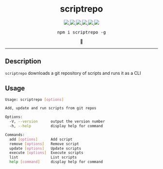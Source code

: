 <div align="center">
  <h1 align="center">
    scriptrepo
  </h1>
</div>
<p align="center">
  <a href="https://www.npmjs.com/package/scriptrepo">
    <img src="https://img.shields.io/npm/v/scriptrepo.svg">
  </a>
  <a href="https://bundlephobia.com/result?p=scriptrepo">
    <img src="https://img.shields.io/bundlephobia/minzip/scriptrepo.svg" />
  </a>
  <a href="LICENSE">
    <img src="https://img.shields.io/badge/license-MIT-blue.svg">
  </a>
  <a href="https://travis-ci.com/joshuatvernon/scriptrepo">
    <img src="https://travis-ci.com/joshuatvernon/scriptrepo.svg?branch=main">
  </a>
  <a href="https://codecov.io/gh/joshuatvernon/scriptrepo">
    <img src="https://codecov.io/gh/joshuatvernon/scriptrepo/branch/main/graph/badge.svg?token=ZKLQ2C1EOF"/>
  </a>
  <a href="https://snyk.io/test/github/joshuatvernon/scriptrepo">
    <img src="https://snyk.io/test/github/joshuatvernon/scriptrepo/badge.svg" />
  <a/>
</p>
<pre align="center">npm i scriptrepo -g</pre>
<p align="center">📜</p>

<hr>

## Description

`scriptrepo` downloads a git repository of scripts and runs it as a CLI

## Usage

```sh
Usage: scriptrepo [options]

Add, update and run scripts from git repos

Options:
  -V, --version      output the version number
  -h, --help         display help for command

Commands:
  add [options]      Add script
  remove [options]   Remove script
  update [options]   Update scripts
  execute [options]  Execute scripts
  list               List scripts
  help [command]     display help for command
```
